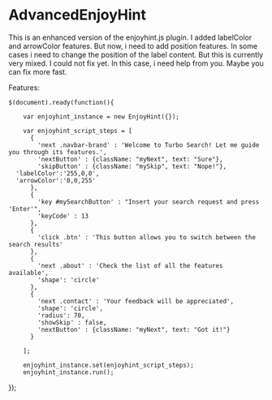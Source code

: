 # AdvancedEnjoyHint
This is an enhanced version of the enjoyhint.js plugin. I added labelColor and arrowColor features.
But now, i need to add position features. In some cases i need to change the position of the label content.
But this is currently very mixed. I could not fix yet. In this case, i need help from you. Maybe you can fix more fast.

Features:

	$(document).ready(function(){
	
		var enjoyhint_instance = new EnjoyHint({});

		var enjoyhint_script_steps = [
		  {
			'next .navbar-brand' : 'Welcome to Turbo Search! Let me guide you through its features.',
			'nextButton' : {className: "myNext", text: "Sure"},
			'skipButton' : {className: "mySkip", text: "Nope!"},
      'labelColor':'255,0,0',
      'arrowColor':'0,0,255'
		  },
		  {
			'key #mySearchButton' : "Insert your search request and press 'Enter'",
			'keyCode' : 13
		  },
		  {
			'click .btn' : 'This button allows you to switch between the search results'
		  },
		  {
			'next .about' : 'Check the list of all the features available',
			'shape': 'circle'
		  },
		  {
			'next .contact' : 'Your feedback will be appreciated',
			'shape': 'circle',
			'radius': 70,
			'showSkip' : false,
			'nextButton' : {className: "myNext", text: "Got it!"}
		  }

		];

		enjoyhint_instance.set(enjoyhint_script_steps);
		enjoyhint_instance.run();
			
  });
